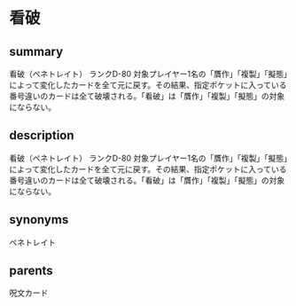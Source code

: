# 看破

## summary
看破（ペネトレイト）
ランクD-80
対象プレイヤー1名の「贋作」「複製」「擬態」によって変化したカードを全て元に戻す。その結果、指定ポケットに入っている番号違いのカードは全て破壊される。「看破」は「贋作」「複製」「擬態」の対象にならない。
## description
看破（ペネトレイト）
ランクD-80
対象プレイヤー1名の「贋作」「複製」「擬態」によって変化したカードを全て元に戻す。その結果、指定ポケットに入っている番号違いのカードは全て破壊される。「看破」は「贋作」「複製」「擬態」の対象にならない。
## synonyms
ペネトレイト
## parents
呪文カード
